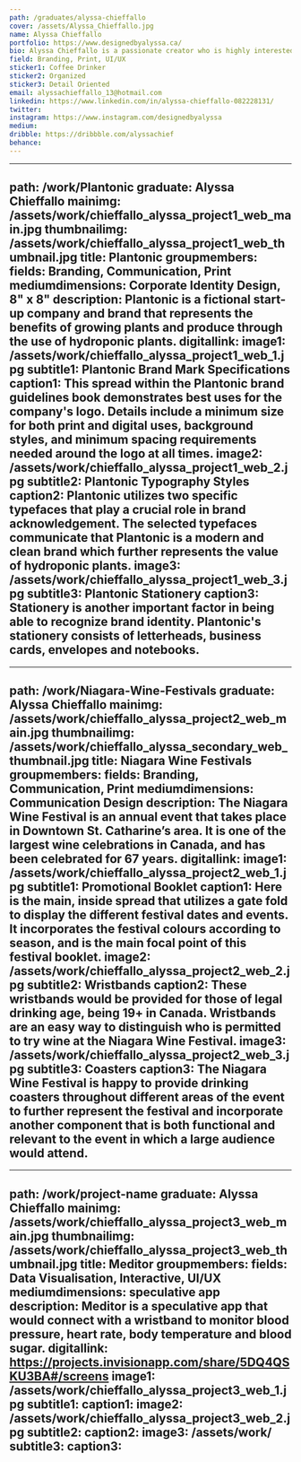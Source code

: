 ```yaml
---
path: /graduates/alyssa-chieffallo
cover: /assets/Alyssa_Chieffallo.jpg
name: Alyssa Chieffallo
portfolio: https://www.designedbyalyssa.ca/
bio: Alyssa Chieffallo is a passionate creator who is highly interested in print design and branding. There is something she finds rewarding about seeing a final printed piece in real life and off the screen. Other interests of Alyssa’s consist of typography and UX/UI design. If Alyssa isn’t thinking about design or working on a project you can probably find her in Sephora where she feeds her “addiction” of being a makeup junkie.
field: Branding, Print, UI/UX
sticker1: Coffee Drinker
sticker2: Organized
sticker3: Detail Oriented
email: alyssachieffallo_13@hotmail.com
linkedin: https://www.linkedin.com/in/alyssa-chieffallo-082228131/
twitter:
instagram: https://www.instagram.com/designedbyalyssa
medium:
dribble: https://dribbble.com/alyssachief
behance:
---
```


---
path: /work/Plantonic
graduate: Alyssa Chieffallo
mainimg: /assets/work/chieffallo_alyssa_project1_web_main.jpg
thumbnailimg: /assets/work/chieffallo_alyssa_project1_web_thumbnail.jpg
title: Plantonic
groupmembers:
fields: Branding, Communication, Print
mediumdimensions: Corporate Identity Design, 8" x 8"
description: Plantonic is a fictional start-up company and brand that represents the benefits of growing plants and produce through the use of hydroponic plants.
digitallink:
image1: /assets/work/chieffallo_alyssa_project1_web_1.jpg
subtitle1: Plantonic Brand Mark Specifications
caption1: This spread within the Plantonic brand guidelines book demonstrates best uses for the company's logo. Details include a minimum size for both print and digital uses, background styles, and minimum spacing requirements needed around the logo at all times.
image2: /assets/work/chieffallo_alyssa_project1_web_2.jpg
subtitle2: Plantonic Typography Styles
caption2: Plantonic utilizes two specific typefaces that play a crucial role in brand acknowledgement. The selected typefaces communicate that Plantonic is a modern and clean brand which further represents the value of hydroponic plants.
image3: /assets/work/chieffallo_alyssa_project1_web_3.jpg
subtitle3: Plantonic Stationery 
caption3: Stationery is another important factor in being able to recognize brand identity. Plantonic's stationery consists of letterheads, business cards, envelopes and notebooks.
---

---
path: /work/Niagara-Wine-Festivals
graduate: Alyssa Chieffallo
mainimg: /assets/work/chieffallo_alyssa_project2_web_main.jpg
thumbnailimg: /assets/work/chieffallo_alyssa_secondary_web_thumbnail.jpg
title: Niagara Wine Festivals
groupmembers:
fields: Branding, Communication, Print
mediumdimensions: Communication Design
description: The Niagara Wine Festival is an annual event that takes place in Downtown St. Catharine’s area. It is one of the largest wine celebrations in Canada, and has been celebrated for 67 years.
digitallink:
image1: /assets/work/chieffallo_alyssa_project2_web_1.jpg
subtitle1: Promotional Booklet
caption1: Here is the main, inside spread that utilizes a gate fold to display the different festival dates and events. It incorporates the festival colours according to season, and is the main focal point of this festival booklet.
image2: /assets/work/chieffallo_alyssa_project2_web_2.jpg
subtitle2: Wristbands
caption2: These wristbands would be provided for those of legal drinking age, being 19+ in Canada. Wristbands are an easy way to distinguish who is permitted to try wine at the Niagara Wine Festival.
image3: /assets/work/chieffallo_alyssa_project2_web_3.jpg
subtitle3: Coasters
caption3: The Niagara Wine Festival is happy to provide drinking coasters throughout different areas of the event to further represent the festival and incorporate another component that is both functional and relevant to the event in which a large audience would attend. 
---

---
path: /work/project-name
graduate: Alyssa Chieffallo
mainimg: /assets/work/chieffallo_alyssa_project3_web_main.jpg
thumbnailimg: /assets/work/chieffallo_alyssa_project3_web_thumbnail.jpg
title: Meditor
groupmembers:
fields: Data Visualisation, Interactive, UI/UX
mediumdimensions: speculative app
description: Meditor is a speculative app that would connect with a wristband to monitor blood pressure, heart rate, body temperature and blood sugar.
digitallink: https://projects.invisionapp.com/share/5DQ4QSKU3BA#/screens
image1: /assets/work/chieffallo_alyssa_project3_web_1.jpg
subtitle1:
caption1:
image2: /assets/work/chieffallo_alyssa_project3_web_2.jpg
subtitle2:
caption2:
image3: /assets/work/
subtitle3:
caption3:
---
